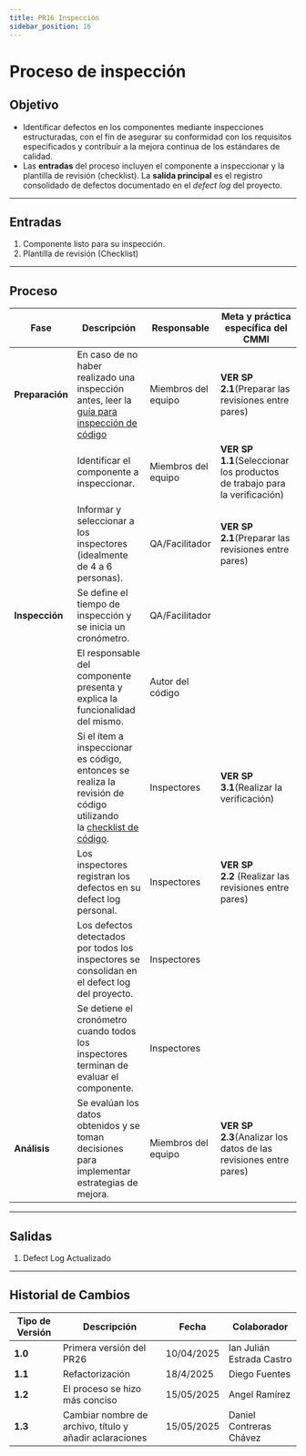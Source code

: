 ```yaml
---
title: PR16 Inspección
sidebar_position: 16
---
```


# Proceso de inspección

## Objetivo

- Identificar defectos en los componentes mediante inspecciones estructuradas, con el fin de asegurar su conformidad con los requisitos especificados y contribuir a la mejora continua de los estándares de calidad.
- Las **entradas** del proceso incluyen el componente a inspeccionar y la plantilla de revisión (checklist). La **salida principal** es el registro consolidado de defectos documentado en el _defect log_ del proyecto.

---

## Entradas

1. Componente listo para su inspección.
2. Plantilla de revisión (Checklist)

---

## Proceso

| **Fase**        | **Descripción**                                                                                                             | **Responsable**     | **Meta y práctica específica del CMMI**                                   |
| --------------- | --------------------------------------------------------------------------------------------------------------------------- | ------------------- | ------------------------------------------------------------------------- |
| **Preparación** | En caso de no haber realizado una inspección antes, leer la [guía para inspección de código](/docs/guias/inspeccion-codigo) | Miembros del equipo | **VER SP 2.1**(Preparar las revisiones entre pares)                       |
|                 | Identificar el componente a inspeccionar.                                                                                   | Miembros del equipo | **VER SP 1.1**(Seleccionar los productos de trabajo para la verificación) |
|                 | Informar y seleccionar a los inspectores (idealmente de 4 a 6 personas).                                                    | QA/Facilitador      | **VER SP 2.1**(Preparar las revisiones entre pares)                       |
| **Inspección**  | Se define el tiempo de inspección y se inicia un cronómetro.                                                                | QA/Facilitador      |                                                                           |
|                 | El responsable del componente presenta y explica la funcionalidad del mismo.                                                | Autor del código    |                                                                           |
|                 | Si el ítem a inspeccionar es código, entonces se realiza la revisión de código utilizando la [checklist de código](../recursos/checklists.md).                            | Inspectores         | **VER SP 3.1**(Realizar la verificación)                                  |
|                 | Los inspectores registran los defectos en su defect log personal.                                                           | Inspectores         | **VER SP 2.2** (Realizar las revisiones entre pares)                      |
|                 | Los defectos detectados por todos los inspectores se consolidan en el defect log del proyecto.                              | Inspectores         |                                                                           |
|                 | Se detiene el cronómetro cuando todos los inspectores terminan de evaluar el componente.                                    | Inspectores         |                                                                           |
| **Análisis**    | Se evalúan los datos obtenidos y se toman decisiones para implementar estrategias de mejora.                                | Miembros del equipo | **VER SP 2.3**(Analizar los datos de las revisiones entre pares)          |

---

## Salidas

1. Defect Log Actualizado

---

## Historial de Cambios

| **Tipo de Versión** | **Descripción**                | **Fecha**  | **Colaborador**           |
| ------------------- | ------------------------------ | ---------- | ------------------------- |
| **1.0**             | Primera versión del PR26       | 10/04/2025 | Ian Julián Estrada Castro |
| **1.1**             | Refactorización                | 18/4/2025  | Diego Fuentes             |
| **1.2**             | El proceso se hizo más conciso | 15/05/2025 | Angel Ramírez             |
| **1.3**             | Cambiar nombre de archivo, título y añadir aclaraciones | 15/05/2025 | Daniel Contreras Chávez |
